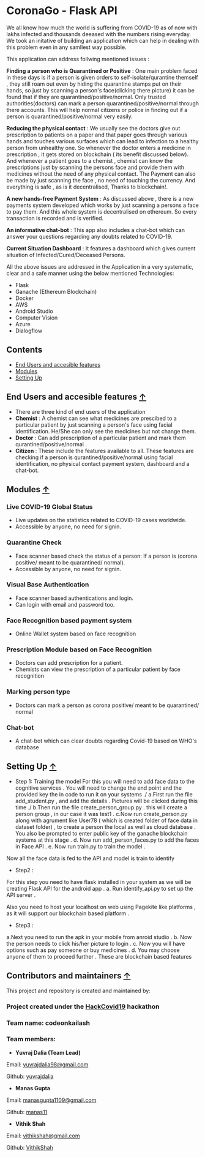 # CoronaGo - Flask API

We all know how much the world is suffering from COVID-19 as of now with lakhs infected and thousands deeased with the numbers rising everyday. We took an initative of building an application which can help in dealing with this problem even in any samllest way possible. 

This application can address follwing mentioned issues :

**Finding a person who is Quarantined or Positive** : One main problem faced in these days is if a person is given orders to self-isolate/qurantine themself , they still roam out even by hiding the quarantine stamps put on their hands, so just by scanning a person's face(clicking there picture) it can be found that if they are quarantined/positive/normal. Only trusted authorities(doctors) can mark a person quarantined/positive/normal through there accounts. This will help normal citizens or police in finding out if a person is quarantined/positive/normal very easily. 

**Reducing the physical contact** : We usually see the doctors give out prescription to patients on a paper and that paper goes through various hands and touches various surfaces which can lead to infection to a healthy person from unhealthy one. So whenever the doctor enters a medicine in prescription , it gets stored on blockchain ( its benefit discussed below). And whenever a patient goes to a chemist , chemist can know the prescriptions just by scanning the persons face and provide them with medicines without the need of any physical contact. The Payment can also be made by just scanning the face , no need of touching the currency. And everything is safe , as is it decentralised, Thanks to blockchain!.

**A new hands-free Payment System** : As discussed above , there is a new payments system developed which works by just scanning a persons a face to pay them. And this whole system is decentralised on ethereum. So every transaction is recorded and is verified. 

**An informative chat-bot** : This app also includes a chat-bot which can answer your questions regarding any doubts related to COVID-19. 

**Current Situation Dashboard** :  It features a dashboard which gives current situation of Infected/Cured/Deceased Persons.

All the above issues are addressed in the Application in a very systematic, clear and a safe manner using the below mentioned Technologies:
- Flask
- Ganache (Ethereum Blockchain)
- Docker
- AWS
- Android Studio 
- Computer Vision
- Azure 
- Dialogflow


 


## Contents 
* [End Users and accesible features](#end-users-)
* [Modules](#modules-)
* [Setting Up](#setting-up-)

## End Users and accesible features [&uarr;](#contents)
- There are three kind of end users of the application
- **Chemist** : A chemist can see what medicines are prescibed to a particular patient by just scanning a person's face using facial identification. He/She can only see the medicines but not change them.  
- **Doctor** : Can add prescription of a particular patient and mark them qurantined/positive/normal .
- **Citizen** : These include the features available to all. These features are checking if a person is qurantined/positive/normal using facial identification, no physical contact payment system, dashboard and a chat-bot.

## Modules [&uarr;](#contents)
### Live COVID-19 Global Status
- Live updates on the statistics related to COVID-19 cases worldwide.
- Accessible by anyone, no need for signin.

### Quarantine Check
- Face scanner based check the status of a person: If a person is (corona positive/ meant to be quarantined/ normal).
- Accessible by anyone, no need for signin.

### Visual Base Authentication
- Face scanner based authentications and login.
- Can login with email and password too.

### Face Recognition based payment system
- Online Wallet system based on face recognition

### Prescription Module based on Face Recognition
- Doctors can add prescription for a patient.
- Chemists can view the prescription of a particular patient by face recognition

### Marking person type 
- Doctors can mark a person as corona positive/ meant to be quarantined/ normal

### Chat-bot 
- A chat-bot which can clear doubts regarding Covid-19 based on WHO's database
 
## Setting Up [&uarr;](#contents) 

- Step 1: Training the model 
For this you will need to add face data to the cognitive services . You will need to change the end point and the provided key the in code to run it on your systems ./
a.First run the file add_student.py , and add the details . Pictures will be clicked during this time ./
b.Then run the file create_person_group.py . this will create a person group , in our case it was test1 . 
c.Now run create_person.py along with agrument like User78 ( which is created folder of face data in dataset folder) , to create a person the local as well as cloud database . You also be prompted to enter public key of the ganache blockchain systems at this stage .
d. Now run add_person_faces.py to add the faces in Face API . 
e. Now run train.py to train the model .

Now all the face data is fed to the API and model is train to identify 

- Step2 : 


For this step you need to have flask installed in your system as we will be creating Flask API for the android app .
a. Run identify_api.py to set up the API server . 

Also you need to host your localhost on web using Pagekite like platforms , as it will support our blockchain based platform . 


- Step3 :

a.Next you need to run the apk in your mobile from anroid studio . 
b. Now the person needs to click his/her picture to login .
c. Now you will have options such as pay someone or buy medicines . 
d. You may choose anyone of them to proceed further . These are blockchain based features
## Contributors and maintainers [&uarr;](#contents)

This project and repository is created and maintained by:

### Project created under the [HackCovid19](https://hackcovid19.devfolio.co) hackathon

### Team name: codeonkailash
### Team members:

* **Yuvraj Dalia (Team Lead)**

 Email: yuvrajdalia98@gmail.com
    
 Github: [yuvrajdalia](https://github.com/yuvrajdalia)

* **Manas Gupta**

 Email: manasgupta1109@gmail.com
    
 Github: [manas11](https://github.com/manas11)
    
* **Vithik Shah**

 Email: vithikshah@gmail.com
    
 Github: [VithikShah](https://github.com/VithikShah)


